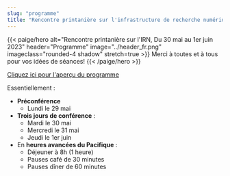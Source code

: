 ```yaml
---
slug: "programme"
title: "Rencontre printanière sur l'infrastructure de recherche numérique"
---
```

{{< paige/hero
    alt="Rencontre printanière sur l'IRN, Du 30 mai au 1er juin 2023"
    header="Programme"
    image="../header_fr.png"
    imageclass="rounded-4 shadow"
    stretch=true >}}
Merci à toutes et à tous pour vos idées de séances!
{{< /paige/hero >}}

<p class="text-center">
  <a class="btn btn-primary btn-lg" href="https://docs.google.com/spreadsheets/d/1pn_7ZCkrT88eSiHsjBhwtkSd2PhZ8rfzviGw2Vi6Soo/edit" role="button" aria-disabled="true">
    Cliquez ici pour l'aperçu du programme
  </a>
</p>

Essentiellement :

* **Préconférence**
  * Lundi le 29 mai
* **Trois jours de conférence** :
  * Mardi le 30 mai
  * Mercredi le 31 mai
  * Jeudi le 1er juin
* En **heures avancées du Pacifique** :
  * Déjeuner à 8h (1 heure)
  * Pauses café de 30 minutes
  * Pauses dîner de 60 minutes
